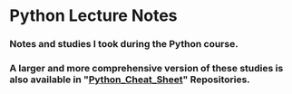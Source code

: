 # Python Lecture Notes
### Notes and studies I took during the Python course.
### A larger and more comprehensive version of these studies is also available in "[Python_Cheat_Sheet](https://github.com/medipnegiz/Python_cheat_sheet)" Repositories.
